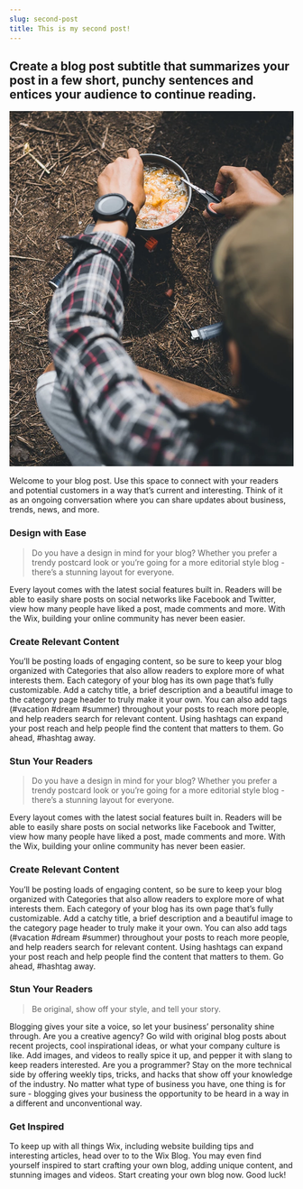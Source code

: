 ```yaml
---
slug: second-post
title: This is my second post!
---
```


## Create a blog post subtitle that summarizes your post in a few short, punchy sentences and entices your audience to continue reading.

![Image of Yaktocat](../static/images/b9129a16fc024475a5f969c9bc538a63.webp)

Welcome to your blog post. Use this space to connect with your readers and potential customers in a way that’s current and interesting. Think of it as an ongoing conversation where you can share updates about business, trends, news, and more. 

### Design with Ease

> Do you have a design in mind for your blog? Whether you prefer a trendy postcard look or you’re going for a more editorial style blog - there’s a stunning layout for everyone.

Every layout comes with the latest social features built in. Readers will be able to easily share posts on social networks like Facebook and Twitter, view how many people have liked a post, made comments and more. With the Wix, building your online community has never been easier.

### Create Relevant Content

You’ll be posting loads of engaging content, so be sure to keep your blog organized with Categories that also allow readers to explore more of what interests them. Each category of your blog has its own page that’s fully customizable. Add a catchy title, a brief description and a beautiful image to the category page header to truly make it your own. You can also add tags (#vacation #dream #summer) throughout your posts to reach more people, and help readers search for relevant content. Using hashtags can expand your post reach and help people find the content that matters to them. Go ahead, #hashtag away.

### Stun Your Readers 

> Do you have a design in mind for your blog? Whether you prefer a trendy postcard look or you’re going for a more editorial style blog - there’s a stunning layout for everyone.

Every layout comes with the latest social features built in. Readers will be able to easily share posts on social networks like Facebook and Twitter, view how many people have liked a post, made comments and more. With the Wix, building your online community has never been easier.

### Create Relevant Content

You’ll be posting loads of engaging content, so be sure to keep your blog organized with Categories that also allow readers to explore more of what interests them. Each category of your blog has its own page that’s fully customizable. Add a catchy title, a brief description and a beautiful image to the category page header to truly make it your own. You can also add tags (#vacation #dream #summer) throughout your posts to reach more people, and help readers search for relevant content. Using hashtags can expand your post reach and help people find the content that matters to them. Go ahead, #hashtag away.


### Stun Your Readers 

> Be original, show off your style, and tell your story.

Blogging gives your site a voice, so let your business’ personality shine through. Are you a creative agency? Go wild with original blog posts about recent projects, cool inspirational ideas, or what your company culture is like. Add images, and videos to really spice it up, and pepper it with slang to keep readers interested. Are you a programmer? Stay on the more technical side by offering weekly tips, tricks, and hacks that show off your knowledge of the industry. No matter what type of business you have, one thing is for sure - blogging gives your business the opportunity to be heard in a way in a different and unconventional way.  

### Get Inspired


To keep up with all things Wix, including website building tips and interesting articles, head over to to the Wix Blog. You may even find yourself inspired to start crafting your own blog, adding unique content, and stunning images and videos. Start creating your own blog now. Good luck!
